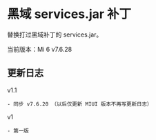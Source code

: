 # 黑域 services.jar 补丁
替换打过黑域补丁的 services.jar。

当前版本：Mi 6 v7.6.28
## 更新日志
v1.1

    - 同步 v7.6.20 （以后仅更新 MIUI 版本不再写更新日志）
v1

    - 第一版
